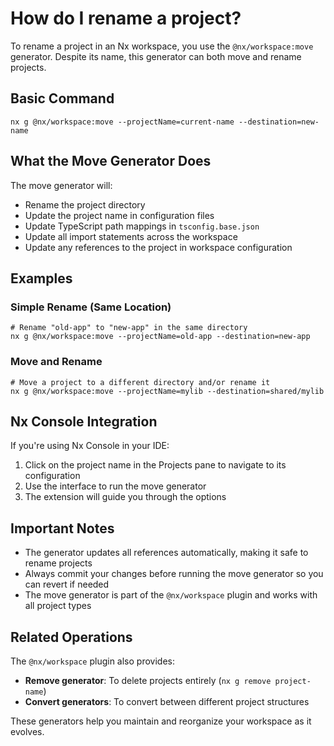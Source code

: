 # How do I rename a project?

To rename a project in an Nx workspace, you use the `@nx/workspace:move` generator. Despite its name, this generator can both move and rename projects.

## Basic Command

```shell
nx g @nx/workspace:move --projectName=current-name --destination=new-name
```

## What the Move Generator Does

The move generator will:

- Rename the project directory
- Update the project name in configuration files
- Update TypeScript path mappings in `tsconfig.base.json`
- Update all import statements across the workspace
- Update any references to the project in workspace configuration

## Examples

### Simple Rename (Same Location)
```shell
# Rename "old-app" to "new-app" in the same directory
nx g @nx/workspace:move --projectName=old-app --destination=new-app
```

### Move and Rename
```shell
# Move a project to a different directory and/or rename it
nx g @nx/workspace:move --projectName=mylib --destination=shared/mylib
```

## Nx Console Integration

If you're using Nx Console in your IDE:

1. Click on the project name in the Projects pane to navigate to its configuration
2. Use the interface to run the move generator
3. The extension will guide you through the options

## Important Notes

- The generator updates all references automatically, making it safe to rename projects
- Always commit your changes before running the move generator so you can revert if needed
- The move generator is part of the `@nx/workspace` plugin and works with all project types

## Related Operations

The `@nx/workspace` plugin also provides:

- **Remove generator**: To delete projects entirely (`nx g remove project-name`)
- **Convert generators**: To convert between different project structures

These generators help you maintain and reorganize your workspace as it evolves.
